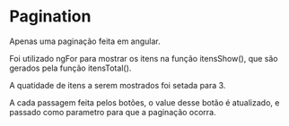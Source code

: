 # Pagination
Apenas uma paginação feita em angular.

Foi utilizado ngFor para mostrar os itens na função itensShow(), que são gerados pela função itensTotal().

A quatidade de itens a serem mostrados foi setada para 3.

A cada passagem feita pelos botões, o value desse botão é atualizado, e passado como parametro para que a paginação ocorra.
